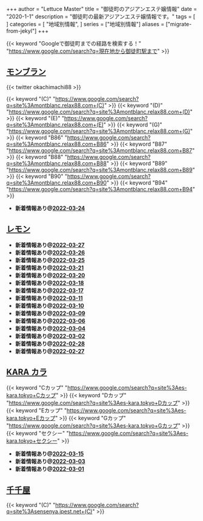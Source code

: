 +++
author = "Lettuce Master"
title = "御徒町のアジアンエステ嬢情報"
date = "2020-1-1"
description = "御徒町の最新アジアンエステ嬢情報です。"
tags = [
]
categories = [
    "地域別情報",
]
series = ["地域別情報"]
aliases = ["migrate-from-jekyl"]
+++

{{< keyword "Googleで御徒町までの経路を検索する！" "https://www.google.com/search?q=現在地から御徒町駅まで" >}}

## [モンブラン](http://montblanc.relax88.com/)


{{< twitter okachimachi88 >}}

{{< keyword "(C)" "https://www.google.com/search?q=site%3Amontblanc.relax88.com+(C)" >}} {{< keyword "(D)" "https://www.google.com/search?q=site%3Amontblanc.relax88.com+(D)" >}} {{< keyword "(E)" "https://www.google.com/search?q=site%3Amontblanc.relax88.com+(E)" >}} {{< keyword "(G)" "https://www.google.com/search?q=site%3Amontblanc.relax88.com+(G)" >}} {{< keyword "B86" "https://www.google.com/search?q=site%3Amontblanc.relax88.com+B86" >}} {{< keyword "B87" "https://www.google.com/search?q=site%3Amontblanc.relax88.com+B87" >}} {{< keyword "B88" "https://www.google.com/search?q=site%3Amontblanc.relax88.com+B88" >}} {{< keyword "B89" "https://www.google.com/search?q=site%3Amontblanc.relax88.com+B89" >}} {{< keyword "B90" "https://www.google.com/search?q=site%3Amontblanc.relax88.com+B90" >}} {{< keyword "B94" "https://www.google.com/search?q=site%3Amontblanc.relax88.com+B94" >}} 

- **新着情報あり@[2022-03-24](/post/2022-03-24)**
## [レモン](http://ueno502.galaxy.bindcloud.jp/)


- **新着情報あり@[2022-03-27](/post/2022-03-27)**
- **新着情報あり@[2022-03-26](/post/2022-03-26)**
- **新着情報あり@[2022-03-25](/post/2022-03-25)**
- **新着情報あり@[2022-03-21](/post/2022-03-21)**
- **新着情報あり@[2022-03-20](/post/2022-03-20)**
- **新着情報あり@[2022-03-18](/post/2022-03-18)**
- **新着情報あり@[2022-03-17](/post/2022-03-17)**
- **新着情報あり@[2022-03-11](/post/2022-03-11)**
- **新着情報あり@[2022-03-10](/post/2022-03-10)**
- **新着情報あり@[2022-03-09](/post/2022-03-09)**
- **新着情報あり@[2022-03-06](/post/2022-03-06)**
- **新着情報あり@[2022-03-04](/post/2022-03-04)**
- **新着情報あり@[2022-03-02](/post/2022-03-02)**
- **新着情報あり@[2022-02-28](/post/2022-02-28)**
- **新着情報あり@[2022-02-27](/post/2022-02-27)**
## [KARA カラ](https://es-kara.tokyo/)
{{< keyword "Cカップ" "https://www.google.com/search?q=site%3Aes-kara.tokyo+Cカップ" >}} {{< keyword "Dカップ" "https://www.google.com/search?q=site%3Aes-kara.tokyo+Dカップ" >}} {{< keyword "Eカップ" "https://www.google.com/search?q=site%3Aes-kara.tokyo+Eカップ" >}} {{< keyword "Gカップ" "https://www.google.com/search?q=site%3Aes-kara.tokyo+Gカップ" >}} {{< keyword "セクシー" "https://www.google.com/search?q=site%3Aes-kara.tokyo+セクシー" >}} 

- **新着情報あり@[2022-03-15](/post/2022-03-15)**
- **新着情報あり@[2022-03-03](/post/2022-03-03)**
- **新着情報あり@[2022-03-01](/post/2022-03-01)**
## [千千屋](http://sensenya.jpest.net/)
{{< keyword "(C)" "https://www.google.com/search?q=site%3Asensenya.jpest.net+(C)" >}} 

